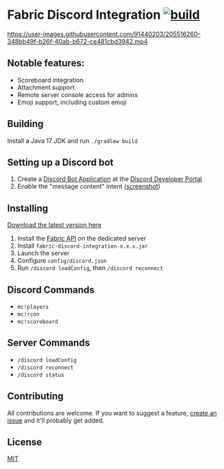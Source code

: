 # Fabric Discord Integration [![build](https://github.com/chunkaligned/fabric-discord-integration/actions/workflows/build.yml/badge.svg)](https://github.com/chunkaligned/fabric-discord-integration/actions/workflows/build.yml)

https://user-images.githubusercontent.com/91440203/205516260-348bb49f-b26f-40ab-b672-ce481cbd3942.mp4

## Notable features:
* Scoreboard integration
* Attachment support
* Remote server console access for admins
* Emoji support, including custom emoji

## Building

Install a Java 17 JDK and run `./gradlew build`

## Setting up a Discord bot
1. Create a [Discord Bot Application](https://discord.com/developers/docs/getting-started) at the [Discord Developer Portal](https://discord.com/developers/applications)
2. Enable the "message content" intent ([screenshot](https://user-images.githubusercontent.com/91440203/203864167-519d7fd3-25b8-4490-b633-253a287f360e.png))


## Installing

[Download the latest version here](https://github.com/chunkaligned/fabric-discord-integration/releases)

1. Install the [Fabric API](https://www.curseforge.com/minecraft/mc-mods/fabric-api/files) on the dedicated server
2. Install `fabric-discord-integration-x.x.x.jar`
3. Launch the server
4. Configure `config/discord.json`
5. Run `/discord loadConfig`, then `/discord reconnect`

## Discord Commands
* `mc!players`
* `mc!rcon`
* `mc!scoreboard`

## Server Commands
* `/discord loadConfig`
* `/discord reconnect`
* `/discord status`

## Contributing

All contributions are welcome. If you want to suggest a feature, [create an issue](https://github.com/chunkaligned/fabric-discord-integration/issues/new/choose) and it'll probably get added.

## License

[MIT](/LICENSE)
